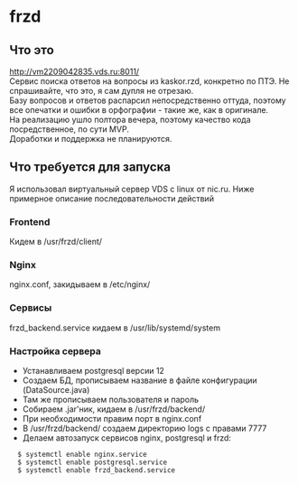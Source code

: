 # frzd
## Что это
http://vm2209042835.vds.ru:8011/<br>
Сервис поиска ответов на вопросы из kaskor.rzd, конкретно по ПТЭ. Не спрашивайте, что это, я сам дупля не отрезаю.<br>
Базу вопросов и ответов распарсил непосредственно оттуда, поэтому все опечатки и ошибки в орфографии - такие же, как в оригинале.<br>
На реализацию ушло полтора вечера, поэтому качество кода посредственное, по сути MVP.<br>
Доработки и поддержка не планируются.

## Что требуется для запуска
Я использовал виртуальный сервер VDS с linux от nic.ru. Ниже примерное описание последовательности действий 

### Frontend
Кидем в /usr/frzd/client/

### Nginx
nginx.conf, закидываем в /etc/nginx/

### Сервисы
frzd_backend.service кидаем в /usr/lib/systemd/system

### Настройка сервера
* Устанавливаем postgresql версии 12
* Создаем БД, прописываем название в файле конфигурации (DataSource.java)
* Там же прописываем пользователя и пароль
* Собираем .jar'ник, кидаем в /usr/frzd/backend/
* При необходимости правим порт в nginx.conf
* В /usr/frzd/backend/ создаем директорию logs с правами 7777
* Делаем автозапуск сервисов nginx, postgresql и frzd:
```
  $ systemctl enable nginx.service
  $ systemctl enable postgresql.service
  $ systemctl enable frzd_backend.service
 ```
